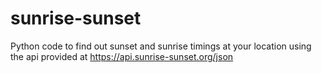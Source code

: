 # sunrise-sunset
Python code to find out sunset and sunrise timings at your location using the api provided at https://api.sunrise-sunset.org/json
